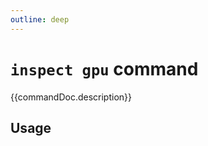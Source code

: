 ```yaml
---
outline: deep
---
```

# `inspect gpu` command

<script setup lang="ts">
import {data as docs} from "../cli.data.js";
const commandDoc = docs.inspect.gpu;
</script>

{{commandDoc.description}}

## Usage
<div v-html="commandDoc.usageHtml"></div>
<div v-html="commandDoc.options"></div>
